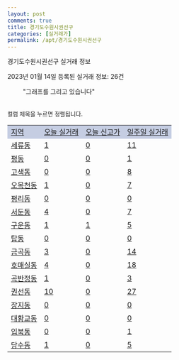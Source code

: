 ```yaml
---
layout: post
comments: true
title: 경기도수원시권선구
categories: [실거래가]
permalink: /apt/경기도수원시권선구
---
```


경기도수원시권선구 실거래 정보

2023년 01월 14일 등록된 실거래 정보: 26건

<!--<script async src="https://pagead2.googlesyndication.com/pagead/js/adsbygoogle.js?client=ca-pub-3485438051770037"
 crossorigin="anonymous"></script>-->

<script type="text/javascript">
  google.charts.load('current', {'packages':['corechart']});
  google.charts.setOnLoadCallback(drawChart);

  function drawChart() {
    var data = google.visualization.arrayToDataTable([['거래일', '매매', '전월세', '전매'], ['21-01', 4, 0, 0], ['21-02', 0, 1, 0], ['21-03', 0, 2, 0], ['21-04', 0, 4, 0], ['21-05', 0, 2, 0], ['21-06', 0, 1, 0], ['21-07', 1, 32, 0], ['21-08', 119, 159, 0], ['21-09', 9, 27, 1], ['21-10', 1, 1, 0], ['21-11', 1, 18, 0], ['21-12', 4, 8, 0], ['22-01', 51, 265, 1], ['22-02', 88, 1202, 0], ['22-03', 118, 801, 0], ['22-04', 131, 803, 0], ['22-05', 140, 615, 0], ['22-06', 91, 632, 0], ['22-07', 76, 566, 1], ['22-08', 58, 572, 0], ['22-09', 79, 623, 0], ['22-10', 60, 535, 0], ['22-11', 76, 614, 0], ['22-12', 66, 421, 0], ['23-01', 11, 81, 0]]);

    var options = {
      title: '최근 1년간 유형별 거래량 추이',
      legend: { position: 'bottom' }
    };

    setTimeout(function() {
        var chart = new google.visualization.LineChart(document.getElementById('columnchart_material'));
        chart.draw(data, (options));
        document.getElementById('loading').style.display = 'none';
        var dayLabel = (new Date()).getDay();
        if (dayLabel < 2) {
            sorttable.innerSortFunction.apply(document.getElementById('week'), []);
            sorttable.innerSortFunction.apply(document.getElementById('week'), []);        
        }
        else {
            sorttable.innerSortFunction.apply(document.getElementById('today'), []);
            sorttable.innerSortFunction.apply(document.getElementById('today'), []);
        }
    }, 200);

  }
</script>

<div id="loading" style="z-index:20; display: block; margin-left: 35px">"그래프를 그리고 있습니다"</div>
<div id="columnchart_material" style="width: 95%; margin-left: -35px; display: block"></div>
<!--<div style="width: 95%; margin-left: -35px; display: block">
      <script async src="https://pagead2.googlesyndication.com/pagead/js/adsbygoogle.js?client=ca-pub-3485438051770037"
          crossorigin="anonymous"></script>
      <ins class="adsbygoogle"
          style="display:block"
          data-ad-format="fluid"
          data-ad-layout-key="-fb+5w+4e-db+86"
          data-ad-client="ca-pub-3485438051770037"
          data-ad-slot="1827090281"></ins>
      <script>
          (adsbygoogle = window.adsbygoogle || []).push({});
      </script>
</div>-->
<br>

<font size='small' style='font-size: small;'>컬럼 제목을 누르면 정렬됩니다.</font>
<table class="sortable">
  <tr style='background-color: rgba(114, 132, 186,0.4);'>
    <td id="region"><a href="#">지역</a></td>
    <td id="today"><a href="#">오늘 실거래</a></td>
    <td id="today_new"><a href="#">오늘 신고가</a></td>
    <td id="week"><a href="#">일주일 실거래</a></td>
  </tr>

  
  <tr class="item">
    <td><a href="경기도수원시권선구세류동">세류동</a></td>
    <td><a href="경기도수원시권선구세류동">1</a></td>
    <td><a href="경기도수원시권선구세류동">0</a></td>
    <td><a href="경기도수원시권선구세류동">11</a></td>
  </tr>
    

  <tr class="item">
    <td><a href="경기도수원시권선구평동">평동</a></td>
    <td><a href="경기도수원시권선구평동">0</a></td>
    <td><a href="경기도수원시권선구평동">0</a></td>
    <td><a href="경기도수원시권선구평동">1</a></td>
  </tr>
    

  <tr class="item">
    <td><a href="경기도수원시권선구고색동">고색동</a></td>
    <td><a href="경기도수원시권선구고색동">0</a></td>
    <td><a href="경기도수원시권선구고색동">0</a></td>
    <td><a href="경기도수원시권선구고색동">8</a></td>
  </tr>
    

  <tr class="item">
    <td><a href="경기도수원시권선구오목천동">오목천동</a></td>
    <td><a href="경기도수원시권선구오목천동">1</a></td>
    <td><a href="경기도수원시권선구오목천동">0</a></td>
    <td><a href="경기도수원시권선구오목천동">7</a></td>
  </tr>
    

  <tr class="item">
    <td><a href="경기도수원시권선구평리동">평리동</a></td>
    <td><a href="경기도수원시권선구평리동">0</a></td>
    <td><a href="경기도수원시권선구평리동">0</a></td>
    <td><a href="경기도수원시권선구평리동">0</a></td>
  </tr>
    

  <tr class="item">
    <td><a href="경기도수원시권선구서둔동">서둔동</a></td>
    <td><a href="경기도수원시권선구서둔동">4</a></td>
    <td><a href="경기도수원시권선구서둔동">0</a></td>
    <td><a href="경기도수원시권선구서둔동">7</a></td>
  </tr>
    

  <tr class="item">
    <td><a href="경기도수원시권선구구운동">구운동</a></td>
    <td><a href="경기도수원시권선구구운동">1</a></td>
    <td><a href="경기도수원시권선구구운동">1</a></td>
    <td><a href="경기도수원시권선구구운동">5</a></td>
  </tr>
    

  <tr class="item">
    <td><a href="경기도수원시권선구탑동">탑동</a></td>
    <td><a href="경기도수원시권선구탑동">0</a></td>
    <td><a href="경기도수원시권선구탑동">0</a></td>
    <td><a href="경기도수원시권선구탑동">0</a></td>
  </tr>
    

  <tr class="item">
    <td><a href="경기도수원시권선구금곡동">금곡동</a></td>
    <td><a href="경기도수원시권선구금곡동">3</a></td>
    <td><a href="경기도수원시권선구금곡동">0</a></td>
    <td><a href="경기도수원시권선구금곡동">14</a></td>
  </tr>
    

  <tr class="item">
    <td><a href="경기도수원시권선구호매실동">호매실동</a></td>
    <td><a href="경기도수원시권선구호매실동">4</a></td>
    <td><a href="경기도수원시권선구호매실동">0</a></td>
    <td><a href="경기도수원시권선구호매실동">18</a></td>
  </tr>
    

  <tr class="item">
    <td><a href="경기도수원시권선구곡반정동">곡반정동</a></td>
    <td><a href="경기도수원시권선구곡반정동">1</a></td>
    <td><a href="경기도수원시권선구곡반정동">0</a></td>
    <td><a href="경기도수원시권선구곡반정동">3</a></td>
  </tr>
    

  <tr class="item">
    <td><a href="경기도수원시권선구권선동">권선동</a></td>
    <td><a href="경기도수원시권선구권선동">10</a></td>
    <td><a href="경기도수원시권선구권선동">0</a></td>
    <td><a href="경기도수원시권선구권선동">27</a></td>
  </tr>
    

  <tr class="item">
    <td><a href="경기도수원시권선구장지동">장지동</a></td>
    <td><a href="경기도수원시권선구장지동">0</a></td>
    <td><a href="경기도수원시권선구장지동">0</a></td>
    <td><a href="경기도수원시권선구장지동">0</a></td>
  </tr>
    

  <tr class="item">
    <td><a href="경기도수원시권선구대황교동">대황교동</a></td>
    <td><a href="경기도수원시권선구대황교동">0</a></td>
    <td><a href="경기도수원시권선구대황교동">0</a></td>
    <td><a href="경기도수원시권선구대황교동">0</a></td>
  </tr>
    

  <tr class="item">
    <td><a href="경기도수원시권선구입북동">입북동</a></td>
    <td><a href="경기도수원시권선구입북동">0</a></td>
    <td><a href="경기도수원시권선구입북동">0</a></td>
    <td><a href="경기도수원시권선구입북동">1</a></td>
  </tr>
    

  <tr class="item">
    <td><a href="경기도수원시권선구당수동">당수동</a></td>
    <td><a href="경기도수원시권선구당수동">1</a></td>
    <td><a href="경기도수원시권선구당수동">0</a></td>
    <td><a href="경기도수원시권선구당수동">5</a></td>
  </tr>
    


</table>


    